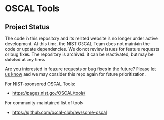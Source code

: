 # OSCAL Tools

## Project Status

The code in this repository and its related website is no longer under active development. At this time, the NIST OSCAL Team does not maintain the code or update dependencies. We do not review issues for feature requests or bug fixes. The repository is archived: it can be reactivated, but may be deleted at any time.

Are you interested in feature requests or bug fixes in the future? Please [let us know](https://pages.nist.gov/OSCAL/contact/) and we may consider this repo again for future prioritization.

For NIST-sponsored OSCAL Tools:

- https://pages.nist.gov/OSCAL/tools/

For community-maintained list of tools

- https://github.com/oscal-club/awesome-oscal


